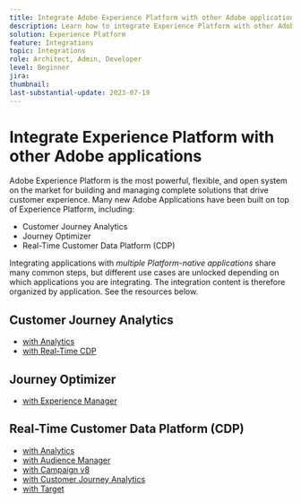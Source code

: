 ```yaml
---
title: Integrate Adobe Experience Platform with other Adobe applications
description: Learn how to integrate Experience Platform with other Adobe applications.
solution: Experience Platform
feature: Integrations
topic: Integrations
role: Architect, Admin, Developer
level: Beginner
jira:
thumbnail:
last-substantial-update: 2023-07-19
---
```


# Integrate Experience Platform with other Adobe applications

Adobe Experience Platform is the most powerful, flexible, and open system on the market for building and managing complete solutions that drive customer experience. Many new Adobe Applications have been built on top of Experience Platform, including:

* Customer Journey Analytics
* Journey Optimizer
* Real-Time Customer Data Platform (CDP)

Integrating applications with _multiple Platform-native applications_ share many common steps, but different use cases are unlocked depending on which applications you are integrating. The integration content is therefore organized by application. See the resources below.


## Customer Journey Analytics

* [with Analytics](../cja/customer-journey-analytics-analytics.md)
* [with Real-Time CDP](../cja/cja-rtcdp.md)


## Journey Optimizer

* [with Experience Manager](../journey-optimizer/journey-optimizer-experience-manager.md)


## Real-Time Customer Data Platform (CDP)

* [with Analytics](../rtcdp/rtcdp-analytics.md)
* [with Audience Manager](../rtcdp/rtcdp-aam.md)
* [with Campaign v8](../rtcdp/rtcdp-campaign.md)
* [with Customer Journey Analytics](../rtcdp/rtcdp-cja.md)
* [with Target](../rtcdp/rtcdp-target.md)
